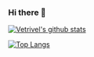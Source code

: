 ### Hi there 👋

<!--
**Vetrivel-PS/Vetrivel-PS** is a ✨ _special_ ✨ repository because its `README.md` (this file) appears on your GitHub profile.

Here are some ideas to get you started:

- 🔭 I’m currently working on ...
- 🌱 I’m currently learning ...
- 👯 I’m looking to collaborate on ...
- 🤔 I’m looking for help with ...
- 💬 Ask me about ...
- 📫 How to reach me: ...
- 😄 Pronouns: ...
- ⚡ Fun fact: ...
-->

[![Vetrivel's github stats](https://github-readme-stats.vercel.app/api?username=Vetrivel-PS&count_private=true&show_icons=true&theme=radical&hide_rank=false)](https://github.com/Vetrivel-PS/github-readme-stats)

[![Top Langs](https://github-readme-stats.vercel.app/api/top-langs/?username=Vetrivel-PS)](https://github.com/Vetrivel-PS/github-readme-stats)
